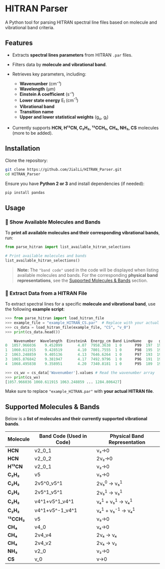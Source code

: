 # HITRAN Parser

A Python tool for parsing HITRAN spectral line files based on molecule and vibrational band criteria.

## Features
- Extracts **spectral lines parameters** from HITRAN `.par` files.
- Filters data by **molecule and vibrational band**.
- Retrieves key parameters, including:
  - **Wavenumber** (cm⁻¹)  
  - **Wavelength** (µm)  
  - **Einstein A coefficient** (s⁻¹)  
  - **Lower state energy** E<sub>l</sub> (cm<sup>-1</sup>)
  - **Vibrational band**  
  - **Transition name**  
  - **Upper and lower statistical weights** \(g<sub>u</sub>, g<sub>l</sub>\)

- Currently supports **HCN, H¹³CN, C₂H₂, ¹³CCH₂, CH₄, NH₃, CS** molecules (more to be added).

## Installation

Clone the repository:
```bash
git clone https://github.com/JialLi/HITRAN_Parser.git
cd HITRAN_Parser
```

Ensure you have **Python 2 or 3** and install dependencies (if needed):

```bash
pip install pandas
```

## **Usage**

### **🔹 Show Available Molecules and Bands**

To **print all available molecules and their corresponding vibrational bands**, run:

```python
from parse_hitran import list_available_hitran_selections

# Print available molecules and bands
list_available_hitran_selections()
```

> **Note:** The `"band code"` used in the code will be displayed when listing available molecules and bands. For the corresponding **physical band representations**, see the [Supported Molecules & Bands](#supported-molecules--bands) section.

### **🔹 Extract Data from a HITRAN File**

To extract spectral lines for a specific **molecule and vibrational band**, use the following **example script**:

```python
>>> from parse_hitran import load_hitran_file
>>> example_file = "example_HITRAN_CS.par"  # Replace with your actual file
>>> cs_data = load_hitran_file(example_file, "CS", "v_0")
>>> print(cs_data.head())

    Wavenumber  Wavelength  EinsteinA  Energy_cm Band LineName   gu   gl
0  1057.966036    9.452099       4.07  7958.3638  1 0      P99  197  199
1  1060.611915    9.428519       4.10  7801.7555  1 0      P98  195  197
2  1063.248859    9.405136       4.13  7646.6264  1 0      P97  193  195
3  1065.876842    9.381947       4.17  7492.9796  1 0      P96  191  193
4  1068.495838    9.358951       4.20  7340.8181  1 0      P95  189  191

>>> cs_wv = cs_data['Wavenumber'].values # Read the wavenumber array
>>> print(cs_wv)
[1057.966036 1060.611915 1063.248859 ... 1284.806427]
```

Make sure to replace `"example_HITRAN.par"` with **your actual HITRAN file**.

## Supported Molecules & Bands

Below is a **list of molecules and their currently supported vibrational bands**.

| Molecule   | Band Code (Used in Code) | Physical Band Representation                      |
| ---------- | ------------------------ | ------------------------------------------------- |
| **HCN**    | v2_0_1                   | ν₂→0                                              |
| **HCN**    | v2_0_2                   | 2ν₂→0                                             |
| **H¹³CN**  | v2_0_1                   | ν₂→0                                              |
| **C₂H₂**   | v5                       | ν₅→0                                              |
| **C₂H₂**   | 2v5^0_v5^1               | 2ν₅<sup>0</sup> → ν₅<sup>1</sup>                  |
| **C₂H₂**   | 2v5^1_v5^1               | 2ν₅<sup>1</sup> → ν₅<sup>1</sup>                  |
| **C₂H₂**   | v4^1+v5^1_v4^1           | ν₄<sup>1</sup> + ν₅<sup>1</sup> → ν₄<sup>1</sup>  |
| **C₂H₂**   | v4^1+v5^-1_v4^1          | ν₄<sup>1</sup> + ν₅<sup>-1</sup> → ν₄<sup>1</sup> |
| **¹³CCH₂** | v5                       | ν₅→0                                              |
| **CH₄**    | v4_0                     | ν₄→0                                              |
| **CH₄**    | 2v4_v4                   | 2ν₄ → ν₄                                          |
| **CH₄**    | 2v4_v2                   | 2ν₄ → ν₂                                          |
| **NH₃**    | v2_0                     | ν₂→0                                              |
| **CS**     | v_0                      | ν→0                                               |
